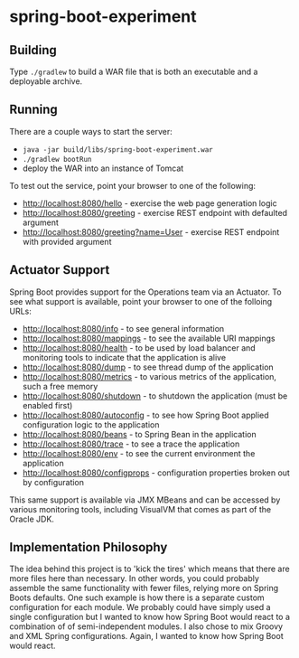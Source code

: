 # spring-boot-experiment

## Building
Type `./gradlew` to build a WAR file that is both an executable and a deployable archive.

## Running
There are a couple ways to start the server:

* `java -jar build/libs/spring-boot-experiment.war`
* `./gradlew bootRun`
* deploy the WAR into an instance of Tomcat

To test out the service, point your browser to one of the following:

* [http://localhost:8080/hello](http://localhost:8080/hello) - exercise the web page generation logic
* [http://localhost:8080/greeting](http://localhost:8080/greeting) - exercise REST endpoint with defaulted argument
* [http://localhost:8080/greeting?name=User]( http://localhost:8080/greeting?name=User) - exercise REST endpoint with provided argument

## Actuator Support
Spring Boot provides support for the Operations team via an Actuator.  To see what support is available, point your browser to one of the folloing URLs:

* [http://localhost:8080/info](http://localhost:8080/info/) - to see general information
* [http://localhost:8080/mappings](http://localhost:8080/mappings/) - to see the available URI mappings
* [http://localhost:8080/health](http://localhost:8080/health/) - to be used by load balancer and monitoring tools to indicate that the application is alive
* [http://localhost:8080/dump](http://localhost:8080/dump/) - to see thread dump of the application
* [http://localhost:8080/metrics](http://localhost:8080/metrics/) - to various metrics of the application, such a free memory
* [http://localhost:8080/shutdown](http://localhost:8080/shutdown/) - to shutdown the application (must be enabled first)
* [http://localhost:8080/autoconfig](http://localhost:8080/autoconfig/) - to see how Spring Boot applied configuration logic to the application
* [http://localhost:8080/beans](http://localhost:8080/beans/) - to Spring Bean in the application
* [http://localhost:8080/trace](http://localhost:8080/trace/) - to see a trace the application
* [http://localhost:8080/env](http://localhost:8080/env/) - to see the current environment the application
* [http://localhost:8080/configprops](http://localhost:8080/configprops/) - configuration properties broken out by configuration

This same support is available via JMX MBeans and can be accessed by various monitoring tools, including VisualVM that comes as part of
the Oracle JDK.

## Implementation Philosophy
The idea behind this project is to 'kick the tires' which means that there are more files here than necessary. In other words, you could
probably assemble the same functionality with fewer files, relying more on Spring Boots defaults.  One such example is how there is a separate
custom configuration for each module.  We probably could have simply used a single configuration but I wanted to know how Spring Boot would
react to a combination of of semi-independent modules.  I also chose to mix Groovy and XML Spring configurations.  Again, I wanted to know
how Spring Boot would react.


